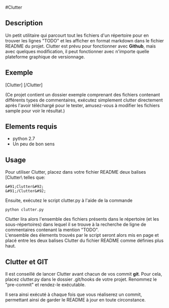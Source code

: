 #Clutter

## Description

Un petit utilitaire qui parcourt tout les fichiers d'un répertoire pour en trouver les lignes "TODO" et les afficher en format markdown dans le fichier README du projet.
Clutter est prévu pour fonctionner avec **Github**, mais avec quelques modification, il peut fonctionner avec n'importe quelle plateforme graphique de versionnage.

## Exemple

[Clutter]
[/Clutter]

(Ce projet contient un dossier exemple comprenant des fichiers contenant différents types de commentaires, exécutez simplement clutter directement après l'avoir téléchargé pour le tester, amusez-vous à modifier les fichiers sample pour voir le résultat.)

## Elements requis

* python 2.7
* Un peu de bon sens

## Usage

Pour utiliser Clutter, placez dans votre fichier README deux balises &#91;Clutter&#92; telles que:

    &#91;Clutter&#92;
    &#91;/Clutter&#92;
    
Ensuite, exécutez le script clutter.py à l'aide de la commande 

    python clutter.py
    
Clutter lira alors l'ensemble des fichiers présents dans le répertoire (et les sous-répertoires) dans lequel il se trouve à la recherche de ligne de commentaires contenant la mention "TODO".  
L'ensemble des élements trouvés par le script seront alors mis en page et placé entre les deux balises Clutter du fichier README comme définies plus haut.

## Clutter et GIT

Il est conseillé de lancer Clutter avant chacun de vos commit **git**. 
Pour cela, placez clutter.py dans le dossier .git/hooks de votre projet. Renommez le "pre-commit" et rendez-le exécutable. 

Il sera ainsi exécuté à chaque fois que vous réaliserez un commit, permettant ainsi de garder le README à jour en toute circonstance.

